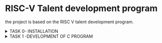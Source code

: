 # RISC-V Talent development program

the project is based on the RISC V talent development program.

<details>
  <summary> TASK 0- INSTALLATION</summary>
</details>
<details>
  <summary>
    TASK 1 -DEVELOPMENT OF C PROGRAM
  </summary>

  ### step 1: fire up the terminal 
  ```bash 
  vsduser@vsduser-VirtualBox:~$
  ```

  ### step 2: direction to home bash
  ```bash
  cd
  ```

  ### step 3: open leafpad bash
  ```bash
  leafpad sum1ton.c &
  ```

  ### step 4: write the code
  ```c
  #include<stdio.h>
  int main(){
    int sum = 0, n = 86, i;
    for(i=0; i<=n; i++){
        sum+=i;
        printf("The sum from 1 to 100: %d \n", sum);
    }
    return 0;
}
  ```

  ### step 5: compile and run the code
  ```bash
  gcc sum1ton.c
  ./a.out
  ```


  
</details>
